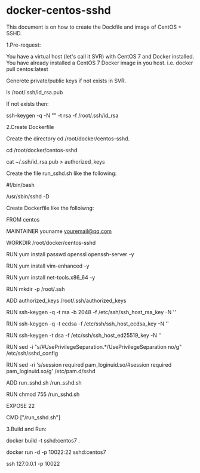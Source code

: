 # docker-centos-sshd

This document is on how to create the Dockfile and image of CentOS + SSHD.

1.Pre-request:

You have a virtual host (let's call it SVR) with CentOS 7 and Docker installed.
You have already installed a CentOS 7 Docker image in you host.
i.e. docker pull centos:latest

Generete private/public keys if not exists in SVR.

ls /root/.ssh/id_rsa.pub 

If not exists then:

ssh-keygen -q -N "" -t rsa -f /root/.ssh/id_rsa

2.Create Dockerfile

Create the directory cd /root/docker/centos-sshd.

cd /root/docker/centos-sshd

cat ~/.ssh/id_rsa.pub > authorized_keys

Create the file run_sshd.sh like the following:

#!/bin/bash

/usr/sbin/sshd -D

Create Dockerfile like the folloiwng:

FROM centos

MAINTAINER youname youremail@qq.com

WORKDIR /root/docker/centos-sshd

RUN yum install passwd openssl openssh-server -y

RUN yum install vim-enhanced -y

RUN yum install net-tools.x86_64 -y

RUN mkdir -p /root/.ssh

ADD authorized_keys /root/.ssh/authorized_keys

RUN ssh-keygen -q -t rsa -b 2048 -f /etc/ssh/ssh_host_rsa_key -N '' 

RUN ssh-keygen -q -t ecdsa -f /etc/ssh/ssh_host_ecdsa_key -N ''

RUN ssh-keygen -t dsa -f /etc/ssh/ssh_host_ed25519_key  -N '' 

RUN sed -i "s/#UsePrivilegeSeparation.*/UsePrivilegeSeparation no/g" /etc/ssh/sshd_config

RUN sed -ri 's/session    required     pam_loginuid.so/#session    required     pam_loginuid.so/g' /etc/pam.d/sshd

ADD run_sshd.sh /run_sshd.sh

RUN chmod 755 /run_sshd.sh

EXPOSE 22

CMD ["/run_sshd.sh"]


3.Build and Run:

docker build -t sshd:centos7 .

docker run -d -p 10022:22 sshd:centos7

ssh 127.0.0.1 -p 10022


